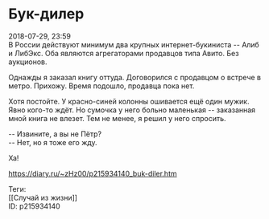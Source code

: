 Бук-дилер
==========

   
 2018-07-29, 23:59   
  В России действуют минимум два крупных интернет-букиниста -- Алиб и ЛибЭкс. Оба являются агрегаторами продавцов типа Авито. Без аукционов.   
   
 Однажды я заказал книгу оттуда. Договорился с продавцом о встрече в метро. Прихожу. Время подошло, продавца пока нет.   
   
 Хотя постойте. У красно-синей колонны ошивается ещё один мужик. Явно кого-то ждёт. Но сумочка у него больно маленькая -- заказанная мной книга не влезет. Тем не менее, я решил у него спросить.   
   
 -- Извините, а вы не Пётр?   
 -- Нет, но я тоже его жду.   
   
 Ха!   
    
 <https://diary.ru/~zHz00/p215934140_buk-diler.htm>   
   
 Теги:   
 [[Случай из жизни]]   
 ID: p215934140
